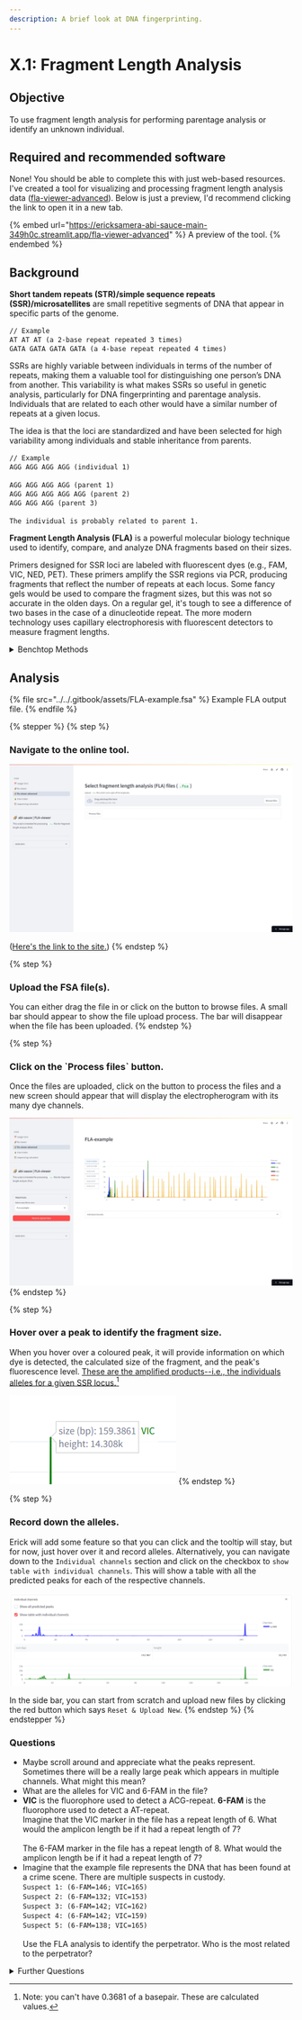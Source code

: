 ```yaml
---
description: A brief look at DNA fingerprinting.
---
```


# X.1: Fragment Length Analysis

## Objective

To use fragment length analysis for performing parentage analysis or identify an unknown individual.

## Required and recommended software

None! You should be able to complete this with just web-based resources. I've created a tool for visualizing and processing fragment length analysis data ([fla-viewer-advanced](https://ericksamera-abi-sauce-main-349h0c.streamlit.app/fla-viewer-advanced)). Below is just a preview, I'd recommend clicking the link to open it in a new tab.

{% embed url="https://ericksamera-abi-sauce-main-349h0c.streamlit.app/fla-viewer-advanced" %}
A preview of the tool.
{% endembed %}

## Background

**Short tandem repeats (STR)/simple sequence repeats (SSR)/microsatellites** are small repetitive segments of DNA that appear in specific parts of the genome.

```
// Example
AT AT AT (a 2-base repeat repeated 3 times)
GATA GATA GATA GATA (a 4-base repeat repeated 4 times)
```

SSRs are highly variable between individuals in terms of the number of repeats, making them a valuable tool for distinguishing one person’s DNA from another. This variability is what makes SSRs so useful in genetic analysis, particularly for DNA fingerprinting and parentage analysis. Individuals that are related to each other would have a similar number of repeats at a given locus.

The idea is that the loci are standardized and have been selected for high variability among individuals and stable inheritance from parents.

```
// Example
AGG AGG AGG AGG (individual 1)

AGG AGG AGG AGG (parent 1)
AGG AGG AGG AGG AGG (parent 2)
AGG AGG AGG (parent 3)

The individual is probably related to parent 1.
```

**Fragment Length Analysis (FLA)** is a powerful molecular biology technique used to identify, compare, and analyze DNA fragments based on their sizes.&#x20;

Primers designed for SSR loci are labeled with fluorescent dyes (e.g., FAM, VIC, NED, PET). These primers amplify the SSR regions via PCR, producing fragments that reflect the number of repeats at each locus. Some fancy gels would be used to compare the fragment sizes, but this was not so accurate in the olden days. On a regular gel, it's tough to see a difference of two bases in the case of a dinucleotide repeat. The more modern technology uses capillary electrophoresis with fluorescent detectors to measure fragment lengths.&#x20;

<details>

<summary>Benchtop Methods</summary>

1. SSR region is amplified by PCR using a fluorescently labeled primer pair and high-fidelity polymerase.
2. PCR products could be run on agarose gel to verify product formation.
3. PCR products are diluted significantly (1:10 -- 1:100, PCR product:dH2O)
4. Load PCR products into optical tube strips with the following volumes: 1 µL diluted PCR product; 0.15 µL 600 LIZ size standard; 8.85 µL HiDi Formamide
5. Cover plates with septa and spin down.
6. Load into SeqStudio.

</details>

## Analysis

{% file src="../../.gitbook/assets/FLA-example.fsa" %}
Example FLA output file.
{% endfile %}

{% stepper %}
{% step %}
### Navigate to the online tool.

<img src="../../.gitbook/assets/Screenshot_18-11-2024_205653_ericksamera-abi-sauce-main-349h0c.streamlit.app.jpeg" alt="" data-size="original">

([Here's the link to the site.](https://ericksamera-abi-sauce-main-349h0c.streamlit.app/fla-viewer-advanced))
{% endstep %}

{% step %}
### Upload the FSA file(s).

You can either drag the file in or click on the button to browse files. A small bar should appear to show the file upload process. The bar will disappear when the file has been uploaded.
{% endstep %}

{% step %}
### Click on the \`Process files\` button.

Once the files are uploaded, click on the button to process the files and a new screen should appear that will display the electropherogram with its many dye channels.

<img src="../../.gitbook/assets/Screenshot_18-11-2024_2146_ericksamera-abi-sauce-main-349h0c.streamlit.app.jpeg" alt="" data-size="original">
{% endstep %}

{% step %}
### Hover over a peak to identify the fragment size.

When you hover over a coloured peak, it will provide information on which dye is detected, the calculated size of the fragment, and the peak's fluorescence level. [These are the amplified products--i.e., the individuals alleles for a given SSR locus.](#user-content-fn-1)[^1]

<img src="../../.gitbook/assets/Screenshot 2024-11-18 210535.png" alt="" data-size="original">
{% endstep %}

{% step %}
### Record down the alleles.

Erick will add some feature so that you can click and the tooltip will stay, but for now, just hover over it and record alleles. Alternatively, you can navigate down to the `Individual channels` section and click on the checkbox to `show table with individual channels`. This will show a table with all the predicted peaks for each of the respective channels.

<img src="../../.gitbook/assets/Screenshot 2024-11-18 211127.png" alt="" data-size="original">

In the side bar, you can start from scratch and upload new files by clicking the red button which says `Reset & Upload New`.
{% endstep %}
{% endstepper %}

### &#x20;Questions

* Maybe scroll around and appreciate what the peaks represent. Sometimes there will be a really large peak which appears in multiple channels. What might this mean?
* What are the alleles for VIC and 6-FAM in the file?
* **VIC** is the fluorophore used to detect a ACG-repeat. **6-FAM** is the fluorophore used to detect a AT-repeat. \
  Imagine that the VIC marker in the file has a repeat length of 6. What would the amplicon length be if it had a repeat length of 7? \
  \
  The 6-FAM marker in the file has a repeat length of 8. What would the amplicon length be if it had a repeat length of 7?
* Imagine that the example file represents the DNA that has been found at a crime scene. There are multiple suspects in custody. \
  `Suspect 1: (6-FAM=146; VIC=165)`\
  `Suspect 2: (6-FAM=132; VIC=153)`\
  `Suspect 3: (6-FAM=142; VIC=162)`\
  `Suspect 4: (6-FAM=142; VIC=159)`\
  `Suspect 5: (6-FAM=138; VIC=165)`\
  \
  Use the FLA analysis to identify the perpetrator. Who is the most related to the perpetrator?

<details>

<summary>Further Questions</summary>

1. How does the variation happen in SSR? What causes a difference in repeat lengths?
2. What does it mean if a person’s STR profile at a locus has two peaks?
3. Why are multiple STR loci used in forensic DNA profiling?
4. Why might different populations have distinct STR allele frequencies, and how is this useful?

</details>

[^1]: Note: you can't have 0.3681 of a basepair. These are calculated values.
